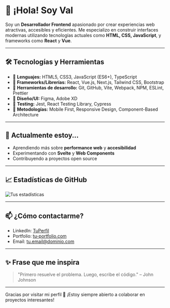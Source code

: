 # 👋 ¡Hola! Soy Val

Soy un **Desarrollador Frontend** apasionado por crear experiencias web atractivas, accesibles y eficientes. Me especializo en construir interfaces modernas utilizando tecnologías actuales como **HTML, CSS, JavaScript**, y frameworks como **React** y **Vue**.

---

## 🛠️ Tecnologías y Herramientas

- 🔹 **Lenguajes:** HTML5, CSS3, JavaScript (ES6+), TypeScript
- 🔹 **Frameworks/Librerías:** React, Vue.js, Next.js, Tailwind CSS, Bootstrap
- 🔹 **Herramientas de desarrollo:** Git, GitHub, Vite, Webpack, NPM, ESLint, Prettier
- 🔹 **Diseño/UI:** Figma, Adobe XD
- 🔹 **Testing:** Jest, React Testing Library, Cypress
- 🔹 **Metodologías:** Mobile First, Responsive Design, Component-Based Architecture

---

## 🚀 Actualmente estoy...

- Aprendiendo más sobre **performance web** y **accesibilidad**
- Experimentando con **Svelte** y **Web Components**
- Contribuyendo a proyectos open source

---

## 📈 Estadísticas de GitHub

![Tus estadísticas](https://github-readme-stats.vercel.app/api?username=TU-USUARIO&show_icons=true&theme=radical)

---

## 📫 ¿Cómo contactarme?

- LinkedIn: [TuPerfil](https://linkedin.com/in/TuPerfil)
- Portfolio: [tu-portfolio.com](https://tu-portfolio.com)
- Email: tu.email@dominio.com

---

## ✨ Frase que me inspira

> "Primero resuelve el problema. Luego, escribe el código." – John Johnson

---

Gracias por visitar mi perfil 🚀 ¡Estoy siempre abierto a colaborar en proyectos interesantes!
